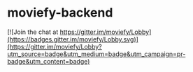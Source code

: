 # moviefy-backend

[![Join the chat at https://gitter.im/moviefy/Lobby](https://badges.gitter.im/moviefy/Lobby.svg)](https://gitter.im/moviefy/Lobby?utm_source=badge&utm_medium=badge&utm_campaign=pr-badge&utm_content=badge)